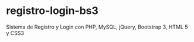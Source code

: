 # registro-login-bs3
Sistema de Registro y Login con PHP, MySQL, jQuery, Bootstrap 3, HTML 5 y CSS3
